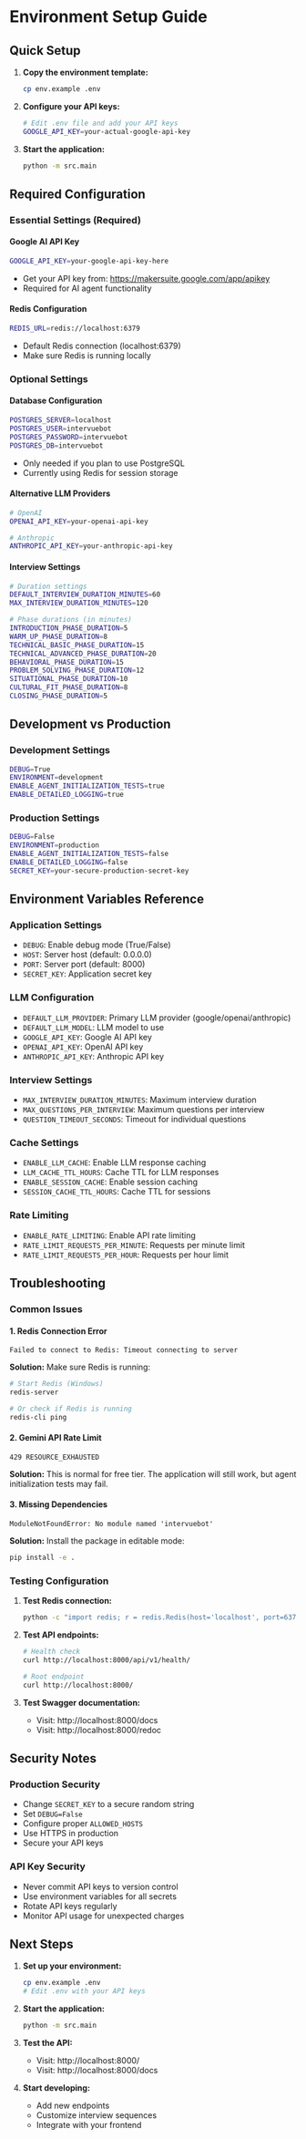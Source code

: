 # Environment Setup Guide

## Quick Setup

1. **Copy the environment template:**
   ```bash
   cp env.example .env
   ```

2. **Configure your API keys:**
   ```bash
   # Edit .env file and add your API keys
   GOOGLE_API_KEY=your-actual-google-api-key
   ```

3. **Start the application:**
   ```bash
   python -m src.main
   ```

## Required Configuration

### **Essential Settings (Required)**

#### **Google AI API Key**
```bash
GOOGLE_API_KEY=your-google-api-key-here
```
- Get your API key from: https://makersuite.google.com/app/apikey
- Required for AI agent functionality

#### **Redis Configuration**
```bash
REDIS_URL=redis://localhost:6379
```
- Default Redis connection (localhost:6379)
- Make sure Redis is running locally

### **Optional Settings**

#### **Database Configuration**
```bash
POSTGRES_SERVER=localhost
POSTGRES_USER=intervuebot
POSTGRES_PASSWORD=intervuebot
POSTGRES_DB=intervuebot
```
- Only needed if you plan to use PostgreSQL
- Currently using Redis for session storage

#### **Alternative LLM Providers**
```bash
# OpenAI
OPENAI_API_KEY=your-openai-api-key

# Anthropic
ANTHROPIC_API_KEY=your-anthropic-api-key
```

#### **Interview Settings**
```bash
# Duration settings
DEFAULT_INTERVIEW_DURATION_MINUTES=60
MAX_INTERVIEW_DURATION_MINUTES=120

# Phase durations (in minutes)
INTRODUCTION_PHASE_DURATION=5
WARM_UP_PHASE_DURATION=8
TECHNICAL_BASIC_PHASE_DURATION=15
TECHNICAL_ADVANCED_PHASE_DURATION=20
BEHAVIORAL_PHASE_DURATION=15
PROBLEM_SOLVING_PHASE_DURATION=12
SITUATIONAL_PHASE_DURATION=10
CULTURAL_FIT_PHASE_DURATION=8
CLOSING_PHASE_DURATION=5
```

## Development vs Production

### **Development Settings**
```bash
DEBUG=True
ENVIRONMENT=development
ENABLE_AGENT_INITIALIZATION_TESTS=true
ENABLE_DETAILED_LOGGING=true
```

### **Production Settings**
```bash
DEBUG=False
ENVIRONMENT=production
ENABLE_AGENT_INITIALIZATION_TESTS=false
ENABLE_DETAILED_LOGGING=false
SECRET_KEY=your-secure-production-secret-key
```

## Environment Variables Reference

### **Application Settings**
- `DEBUG`: Enable debug mode (True/False)
- `HOST`: Server host (default: 0.0.0.0)
- `PORT`: Server port (default: 8000)
- `SECRET_KEY`: Application secret key

### **LLM Configuration**
- `DEFAULT_LLM_PROVIDER`: Primary LLM provider (google/openai/anthropic)
- `DEFAULT_LLM_MODEL`: LLM model to use
- `GOOGLE_API_KEY`: Google AI API key
- `OPENAI_API_KEY`: OpenAI API key
- `ANTHROPIC_API_KEY`: Anthropic API key

### **Interview Settings**
- `MAX_INTERVIEW_DURATION_MINUTES`: Maximum interview duration
- `MAX_QUESTIONS_PER_INTERVIEW`: Maximum questions per interview
- `QUESTION_TIMEOUT_SECONDS`: Timeout for individual questions

### **Cache Settings**
- `ENABLE_LLM_CACHE`: Enable LLM response caching
- `LLM_CACHE_TTL_HOURS`: Cache TTL for LLM responses
- `ENABLE_SESSION_CACHE`: Enable session caching
- `SESSION_CACHE_TTL_HOURS`: Cache TTL for sessions

### **Rate Limiting**
- `ENABLE_RATE_LIMITING`: Enable API rate limiting
- `RATE_LIMIT_REQUESTS_PER_MINUTE`: Requests per minute limit
- `RATE_LIMIT_REQUESTS_PER_HOUR`: Requests per hour limit

## Troubleshooting

### **Common Issues**

#### **1. Redis Connection Error**
```
Failed to connect to Redis: Timeout connecting to server
```
**Solution:** Make sure Redis is running:
```bash
# Start Redis (Windows)
redis-server

# Or check if Redis is running
redis-cli ping
```

#### **2. Gemini API Rate Limit**
```
429 RESOURCE_EXHAUSTED
```
**Solution:** This is normal for free tier. The application will still work, but agent initialization tests may fail.

#### **3. Missing Dependencies**
```
ModuleNotFoundError: No module named 'intervuebot'
```
**Solution:** Install the package in editable mode:
```bash
pip install -e .
```

### **Testing Configuration**

1. **Test Redis connection:**
   ```bash
   python -c "import redis; r = redis.Redis(host='localhost', port=6379); print(r.ping())"
   ```

2. **Test API endpoints:**
   ```bash
   # Health check
   curl http://localhost:8000/api/v1/health/
   
   # Root endpoint
   curl http://localhost:8000/
   ```

3. **Test Swagger documentation:**
   - Visit: http://localhost:8000/docs
   - Visit: http://localhost:8000/redoc

## Security Notes

### **Production Security**
- Change `SECRET_KEY` to a secure random string
- Set `DEBUG=False`
- Configure proper `ALLOWED_HOSTS`
- Use HTTPS in production
- Secure your API keys

### **API Key Security**
- Never commit API keys to version control
- Use environment variables for all secrets
- Rotate API keys regularly
- Monitor API usage for unexpected charges

## Next Steps

1. **Set up your environment:**
   ```bash
   cp env.example .env
   # Edit .env with your API keys
   ```

2. **Start the application:**
   ```bash
   python -m src.main
   ```

3. **Test the API:**
   - Visit: http://localhost:8000/
   - Visit: http://localhost:8000/docs

4. **Start developing:**
   - Add new endpoints
   - Customize interview sequences
   - Integrate with your frontend 